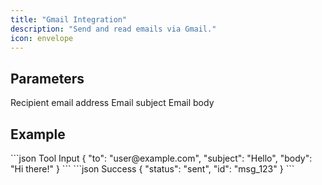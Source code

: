 ```yaml
---
title: "Gmail Integration"
description: "Send and read emails via Gmail."
icon: envelope
---
```


## Parameters

<ParamField body="to" type="string" required>Recipient email address</ParamField>
<ParamField body="subject" type="string" required>Email subject</ParamField>
<ParamField body="body" type="string" required>Email body</ParamField>

## Example

<RequestExample>
```json Tool Input
{
  "to": "user@example.com",
  "subject": "Hello",
  "body": "Hi there!"
}
```
</RequestExample>

<ResponseExample>
```json Success
{ "status": "sent", "id": "msg_123" }
```
</ResponseExample>
